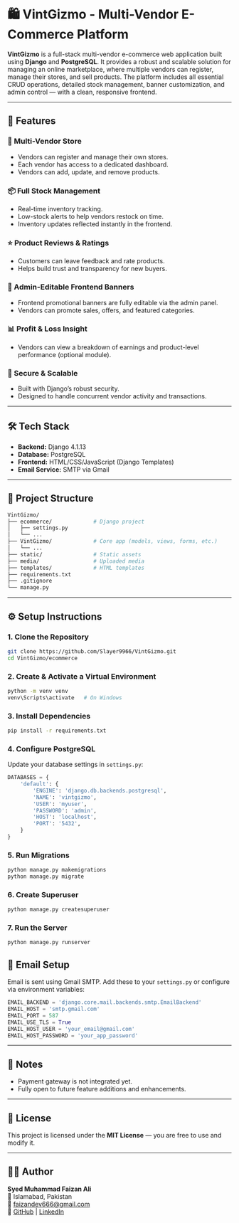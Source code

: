 # 🛍️ VintGizmo - Multi-Vendor E-Commerce Platform

**VintGizmo** is a full-stack multi-vendor e-commerce web application built using **Django** and **PostgreSQL**. It provides a robust and scalable solution for managing an online marketplace, where multiple vendors can register, manage their stores, and sell products. The platform includes all essential CRUD operations, detailed stock management, banner customization, and admin control — with a clean, responsive frontend.

---

## 🚀 Features

### 🛒 Multi-Vendor Store
- Vendors can register and manage their own stores.
- Each vendor has access to a dedicated dashboard.
- Vendors can add, update, and remove products.

### 📦 Full Stock Management
- Real-time inventory tracking.
- Low-stock alerts to help vendors restock on time.
- Inventory updates reflected instantly in the frontend.

### ⭐ Product Reviews & Ratings
- Customers can leave feedback and rate products.
- Helps build trust and transparency for new buyers.

### 🎨 Admin-Editable Frontend Banners
- Frontend promotional banners are fully editable via the admin panel.
- Vendors can promote sales, offers, and featured categories.

### 📊 Profit & Loss Insight
- Vendors can view a breakdown of earnings and product-level performance (optional module).

### 🔐 Secure & Scalable
- Built with Django’s robust security.
- Designed to handle concurrent vendor activity and transactions.

---

## 🛠️ Tech Stack

- **Backend:** Django 4.1.13
- **Database:** PostgreSQL
- **Frontend:** HTML/CSS/JavaScript (Django Templates)
- **Email Service:** SMTP via Gmail

---

## 📂 Project Structure

```bash
VintGizmo/
├── ecommerce/             # Django project
│   ├── settings.py
│   └── ...
├── VintGizmo/             # Core app (models, views, forms, etc.)
│   └── ...
├── static/                # Static assets
├── media/                 # Uploaded media
├── templates/             # HTML templates
├── requirements.txt
├── .gitignore
└── manage.py
```

---

## ⚙️ Setup Instructions

### 1. Clone the Repository

```bash
git clone https://github.com/Slayer9966/VintGizmo.git
cd VintGizmo/ecommerce
```

### 2. Create & Activate a Virtual Environment

```bash
python -m venv venv
venv\Scripts\activate   # On Windows
```

### 3. Install Dependencies

```bash
pip install -r requirements.txt
```

### 4. Configure PostgreSQL

Update your database settings in `settings.py`:

```python
DATABASES = {
    'default': {
        'ENGINE': 'django.db.backends.postgresql',
        'NAME': 'vintgizmo',
        'USER': 'myuser',
        'PASSWORD': 'admin',
        'HOST': 'localhost',
        'PORT': '5432',
    }
}
```

### 5. Run Migrations

```bash
python manage.py makemigrations
python manage.py migrate
```

### 6. Create Superuser

```bash
python manage.py createsuperuser
```

### 7. Run the Server

```bash
python manage.py runserver
```









## 📧 Email Setup

Email is sent using Gmail SMTP. Add these to your `settings.py` or configure via environment variables:

```python
EMAIL_BACKEND = 'django.core.mail.backends.smtp.EmailBackend'
EMAIL_HOST = 'smtp.gmail.com'
EMAIL_PORT = 587
EMAIL_USE_TLS = True
EMAIL_HOST_USER = 'your_email@gmail.com'
EMAIL_HOST_PASSWORD = 'your_app_password'
```

---

## 📌 Notes

- Payment gateway is not integrated yet.
- Fully open to future feature additions and enhancements.

---

## 📜 License

This project is licensed under the **MIT License** — you are free to use and modify it.

---

## 🙋‍♂️ Author

**Syed Muhammad Faizan Ali**  
📍 Islamabad, Pakistan  
📧 faizandev666@gmail.com  
🔗 [GitHub](https://github.com/Slayer9966) | [LinkedIn](https://www.linkedin.com/in/faizan-ali-7b4275297/)
